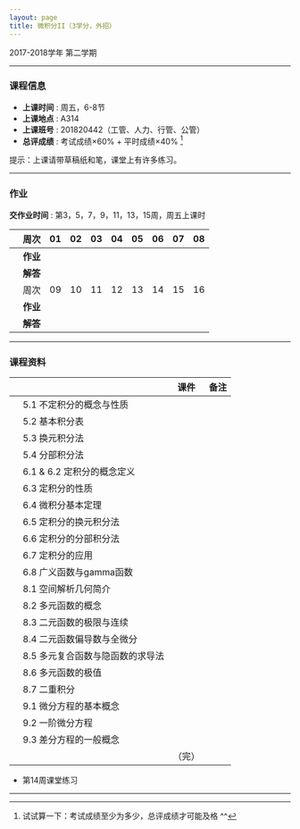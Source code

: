 ```yaml
---
layout: page
title: 微积分II（3学分，外招）
---
```



<p class="message">
  2017-2018学年 第二学期
</p>


---

### 课程信息


- __上课时间__ : 周五，6-8节
- __上课地点__ : A314
- __上课班号__ : 201820442（工管、人力、行管、公管）
- __总评成绩__ : 考试成绩×60% + 平时成绩×40% [^exam]

[^exam]: 试试算一下：考试成绩至少为多少，总评成绩才可能及格 ^^

提示：上课请带草稿纸和笔，课堂上有许多练习。

---

### 作业

__交作业时间__ : 第3，5，7，9，11，13，15周，周五上课时

|        |    周次    | 01 | 02 | 03 |	04 | 05 | 06 | 07 | 08 |
|:--------:|--------:|:------:|:------:|:------:|:------:|:------:|:------:|:------:|:------:|
|	| __作业__ 	| <a href="HW/HW_微积分II_第01周_外招_2018.pdf" target="_blank"><i class="fa fa-file-pdf-o" aria-hidden="true"></i></a> | <a href="HW/HW_微积分II_第02周_外招_2018.pdf" target="_blank"><i class="fa fa-file-pdf-o" aria-hidden="true"></i></a>	| <a href="HW/HW_微积分II_第03周_外招_2018.pdf" target="_blank"><i class="fa fa-file-pdf-o" aria-hidden="true"></i></a>	| <a href="HW/HW_微积分II_第04周_外招_2018.pdf" target="_blank"><i class="fa fa-file-pdf-o" aria-hidden="true"></i></a>	|<a href="HW/HW_微积分II_第05周_外招_2018.pdf" target="_blank"><i class="fa fa-file-pdf-o" aria-hidden="true"></i></a>	|	<a href="HW/HW_微积分II_第06周_外招_2018.pdf" target="_blank"><i class="fa fa-file-pdf-o" aria-hidden="true"></i></a> | <a href="HW/HW_微积分II_第07周_外招_2018.pdf" target="_blank"><i class="fa fa-file-pdf-o" aria-hidden="true"></i></a> | <a href="HW/HW_微积分II_第08周_外招_2018.pdf" target="_blank"><i class="fa fa-file-pdf-o" aria-hidden="true"></i></a> |
|   | __解答__    | <a href="HW_sol/HW_微积分II_第01周_外招_sol_2018.pdf" target="_blank"><i class="fa fa-file-pdf-o" aria-hidden="true"></i></a> | <a href="HW_sol/HW_微积分II_第02周_外招_sol_2018.pdf" target="_blank"><i class="fa fa-file-pdf-o" aria-hidden="true"></i></a> | <a href="HW_sol/HW_微积分II_第03周_外招_sol_2018.pdf" target="_blank"><i class="fa fa-file-pdf-o" aria-hidden="true"></i></a>    | <a href="HW_sol/HW_微积分II_第04周_外招_sol_2018.pdf" target="_blank"><i class="fa fa-file-pdf-o" aria-hidden="true"></i></a>  | <a href="HW_sol/HW_微积分II_第05周_外招_sol_2018.pdf" target="_blank"><i class="fa fa-file-pdf-o" aria-hidden="true"></i></a> |  <a href="HW_sol/HW_微积分II_第06周_外招_sol_2018.pdf" target="_blank"><i class="fa fa-file-pdf-o" aria-hidden="true"></i></a> | <a href="HW_sol/HW_微积分II_第07周_外招_sol_2018.pdf" target="_blank"><i class="fa fa-file-pdf-o" aria-hidden="true"></i></a> | <a href="HW_sol/HW_微积分II_第08周_外招_sol_2018.pdf" target="_blank"><i class="fa fa-file-pdf-o" aria-hidden="true"></i></a>|
|        |    周次    | 09 | 10 | 11 |	12 | 13 | 14 | 15 | 16 |
|	| __作业__ 	| <a href="HW/HW_微积分II_第09周_外招_2018.pdf" target="_blank"><i class="fa fa-file-pdf-o" aria-hidden="true"></i></a> |<a href="HW/HW_微积分II_第10周_外招_2018.pdf" target="_blank"><i class="fa fa-file-pdf-o" aria-hidden="true"></i></a> 	| 	<a href="HW/HW_微积分II_第11周_外招_2018.pdf" target="_blank"><i class="fa fa-file-pdf-o" aria-hidden="true"></i></a> | <a href="HW/HW_微积分II_第12周_外招_2018.pdf" target="_blank"><i class="fa fa-file-pdf-o" aria-hidden="true"></i></a>	| <a href="HW/HW_微积分II_第13周_外招_2018.pdf" target="_blank"><i class="fa fa-file-pdf-o" aria-hidden="true"></i></a>	|	 | |  |
|   | __解答__    | <a href="HW_sol/HW_微积分II_第09周_外招_sol_2018.pdf" target="_blank"><i class="fa fa-file-pdf-o" aria-hidden="true"></i></a> | <a href="HW_sol/HW_微积分II_第10周_外招_sol_2018.pdf" target="_blank"><i class="fa fa-file-pdf-o" aria-hidden="true"></i></a>  |    |   |  |   |  | |

---


### 课程资料

|        |        | 课件 |	备注 |
|:--------:|:--------|:-----:|:------:|
|  | 5.1 不定积分的概念与性质 |  <a href="lectures/5_1_不定积分的概念与性质_NM_2018.pdf" target="_blank"><i class="fa fa-file-pdf-o" aria-hidden="true"></i></a>    |    |
|  | 5.2 基本积分表 |  <a href="lectures/5_2_基本积分表_NM_2018.pdf" target="_blank"><i class="fa fa-file-pdf-o" aria-hidden="true"></i></a>   |  |
|  | 5.3 换元积分法 |  <a href="lectures/5_3_换元积分法_NM_2018.pdf" target="_blank"><i class="fa fa-file-pdf-o" aria-hidden="true"></i></a>    |    |
|  | 5.4 分部积分法 |   <a href="lectures/5_4_分部积分法_NM_2018.pdf" target="_blank"><i class="fa fa-file-pdf-o" aria-hidden="true"></i></a>  |    |
|  | 6.1 & 6.2 定积分的概念定义 |  <a href="lectures/6_1_6_2_定积分的概念定义_NM_2018.pdf" target="_blank"><i class="fa fa-file-pdf-o" aria-hidden="true"></i></a>    |    |
|  | 6.3 定积分的性质 |  <a href="lectures/6_3_定积分的性质_NM_2018.pdf" target="_blank"><i class="fa fa-file-pdf-o" aria-hidden="true"></i></a>    |    |
|  | 6.4 微积分基本定理 |  <a href="lectures/6_4_微积分基本定理_NM_2018.pdf" target="_blank"><i class="fa fa-file-pdf-o" aria-hidden="true"></i></a>    |    |
|  | 6.5 定积分的换元积分法 | <a href="lectures/6_5_定积分的换元积分法_NM_2018.pdf" target="_blank"><i class="fa fa-file-pdf-o" aria-hidden="true"></i></a>     |    |
|  | 6.6 定积分的分部积分法 |  <a href="lectures/6_6_定积分的分部积分法_NM_2018.pdf" target="_blank"><i class="fa fa-file-pdf-o" aria-hidden="true"></i></a>     |    |
|  | 6.7 定积分的应用 |  <a href="lectures/6_7_定积分的应用_NM_2018.pdf" target="_blank"><i class="fa fa-file-pdf-o" aria-hidden="true"></i></a>     |    |
|  | 6.8 广义函数与gamma函数 |  <a href="lectures/6_8_广义函数与gamma函数_NM_2018.pdf" target="_blank"><i class="fa fa-file-pdf-o" aria-hidden="true"></i></a>  |    |
|  | 8.1 空间解析几何简介    | <a href="lectures/8_1_空间解析几何简介_NM_2018.pdf" target="_blank"><i class="fa fa-file-pdf-o" aria-hidden="true"></i></a>   |  |
|  | 8.2 多元函数的概念 | <a href="lectures/8_2_多元函数的概念_NM_2018.pdf" target="_blank"><i class="fa fa-file-pdf-o" aria-hidden="true"></i></a>     |    |
|  | 8.3 二元函数的极限与连续 | <a href="lectures/8_3_二元函数的极限与连续_NM_2018.pdf" target="_blank"><i class="fa fa-file-pdf-o" aria-hidden="true"></i></a>     |    |
|  | 8.4 二元函数偏导数与全微分 |  <a href="lectures/8_4_偏导数与全微分_NM_2018.pdf" target="_blank"><i class="fa fa-file-pdf-o" aria-hidden="true"></i></a>    |    |
|  | 8.5 多元复合函数与隐函数的求导法 | <a href="lectures/8_5_多元复合函数与隐函数的求导法_NM_2018.pdf" target="_blank"><i class="fa fa-file-pdf-o" aria-hidden="true"></i></a>     |    |
|  | 8.6 多元函数的极值 |   <a href="lectures/8_6_多元函数的极值_NM_2018.pdf" target="_blank"><i class="fa fa-file-pdf-o" aria-hidden="true"></i></a>    |    |
|  | 8.7 二重积分 |  <a href="lectures/8_7_二重积分_NM_2018.pdf" target="_blank"><i class="fa fa-file-pdf-o" aria-hidden="true"></i>    |    |
|  | 9.1 微分方程的基本概念 |  <a href="lectures/9_1_微分方程的基本概念_NM_2018.pdf" target="_blank"><i class="fa fa-file-pdf-o" aria-hidden="true"></i>    |    |
|  | 9.2 一阶微分方程 |  <a href="lectures/9_2_一阶微分方程_NM_2018.pdf" target="_blank"><i class="fa fa-file-pdf-o" aria-hidden="true"></i>    |    |
|  | 9.3 差分方程的一般概念 | <a href="lectures/9_3_差分方程的一般概念_NM_2018.pdf" target="_blank"><i class="fa fa-file-pdf-o" aria-hidden="true"></i>    |    |
|  |  | （完）   |    |

- 第14周课堂练习 <a href="HW/第14周课堂练习.pdf" target="_blank"><i class="fa fa-file-pdf-o" aria-hidden="true"></i></a>

---